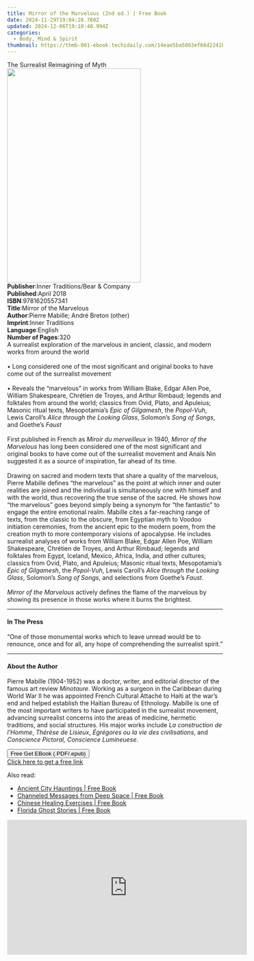 ```yaml
---
title: Mirror of the Marvelous (2nd ed.) | Free Book
date: 2024-11-29T19:04:28.760Z
updated: 2024-12-06T19:18:40.994Z
categories:
  - Body, Mind & Spirit
thumbnail: https://thmb-001-ebook.techidaily.com/14eae5ba5863ef66d2241bcfd4bfa4b61571a2f9c40b27c0abad58d5a4631db7.jpg
---
```

<main id="book-container">
  <div class="flex flex-col">
    <div class="book-brief flex-1 py-6 px-4 sm:p-6 md:py-10 md:px-8">
      <!-- brief-->
      <div class="book-brief-main">The Surrealist Reimagining of Myth</div>
    </div>
    <div
      class="book-meta-info flex-1 grid gap-4 col-start-1 col-end-3 row-start-1 sm:mb-6 sm:grid-cols-4 lg:gap-6 lg:col-start-2 lg:row-end-6 lg:row-span-6 lg:mb-0"
    >
      <div
        class="book-meta-info-left place-content-center mt-4 p-4 text-sm leading-6 col-start-2 col-span-2 dark:text-slate-400"
      >
        <img
          class="w-full h-500 object-cover rounded-lg sm:h-255 sm:col-span-2 lg:col-span-full"
          src="https://img-001-ebook.techidaily.com/0a9d50ba3b8d01887eca2ba352e9c8b54f44004dc458593188fc7eab22c5c918.jpg"
          alt=""
          width="312"
          height="500"
        />
      </div>
      <div
        class="book-meta-info-right mt-2 col-start-1 row-start-2 col-span-3 self-center"
      >
        <!-- meta data  -->
        <div class="flex flex-col px-4 md:px-8">
          <div class="flex-1">
            <strong>Publisher</strong>:<span class="px-2"
              >Inner Traditions/Bear &amp; Company</span
            >
          </div>
          <div class="flex-1">
            <strong>Published</strong>:<span class="px-2">April 2018</span>
          </div>
          <div class="flex-1">
            <strong>ISBN</strong>:<span class="px-2">9781620557341</span>
          </div>
          <div class="flex-1">
            <strong>Title</strong>:<span class="px-2"
              >Mirror of the Marvelous</span
            >
          </div>
          <div class="flex-1">
            <strong>Author</strong>:<span class="px-2"
              >Pierre Mabille; André Breton (other)</span
            >
          </div>
          <div class="flex-1">
            <strong>Imprint</strong>:<span class="px-2">Inner Traditions</span>
          </div>
          <div class="flex-1">
            <strong>Language</strong>:<span class="px-2">English</span>
          </div>
          <div class="flex-1">
            <strong>Number of Pages</strong>:<span class="px-2">320</span>
          </div>
        </div>
      </div>
    </div>
    <div class="book-description flex-1 py-6 px-4 sm:p-6 md:py-10 md:px-8">
      <div class="book-description-main">
        <div accordion-content="" id="description">
          A surrealist exploration of the marvelous in ancient, classic, and
          modern works from around the world <br /><br />• Long considered one
          of the most significant and original books to have come out of the
          surrealist movement <br /><br />• Reveals the “marvelous” in works
          from William Blake, Edgar Allen Poe, William Shakespeare, Chrétien de
          Troyes, and Arthur Rimbaud; legends and folktales from around the
          world; classics from Ovid, Plato, and Apuleius; Masonic ritual texts,
          Mesopotamia’s <i>Epic of Gilgamesh</i>, the <i>Popol-Vuh</i>, Lewis
          Caroll’s <i>Alice through the Looking Glass</i>, Solomon’s
          <i>Song of Songs</i>, and Goethe’s <i>Faust</i> <br /><br />First
          published in French as <i>Miroir du merveilleux</i> in 1940,
          <i>Mirror of the Marvelous</i> has long been considered one of the
          most significant and original books to have come out of the surrealist
          movement and Anaïs Nin suggested it as a source of inspiration, far
          ahead of its time. <br /><br />Drawing on sacred and modern texts that
          share a quality of the marvelous, Pierre Mabille defines “the
          marvelous” as the point at which inner and outer realities are joined
          and the individual is simultaneously one with himself and with the
          world, thus recovering the true sense of the sacred. He shows how “the
          marvelous” goes beyond simply being a synonym for “the fantastic” to
          engage the entire emotional realm. Mabille cites a far-reaching range
          of texts, from the classic to the obscure, from Egyptian myth to
          Voodoo initiation ceremonies, from the ancient epic to the modern
          poem, from the creation myth to more contemporary visions of
          apocalypse. He includes surrealist analyses of works from William
          Blake, Edgar Allen Poe, William Shakespeare, Chrétien de Troyes, and
          Arthur Rimbaud; legends and folktales from Egypt, Iceland, Mexico,
          Africa, India, and other cultures; classics from Ovid, Plato, and
          Apuleius; Masonic ritual texts, Mesopotamia’s
          <i>Epic of Gilgamesh</i>, the <i>Popol-Vuh</i>, Lewis Caroll’s
          <i>Alice through the Looking Glass</i>, Solomon’s
          <i>Song of Songs</i>, and selections from Goethe’s <i>Faust</i>.
          <br /><br /><i>Mirror of the Marvelous</i> actively defines the flame
          of the marvelous by showing its presence in those works where it burns
          the brightest.
        </div>
        <div class="accordion-fader"></div>
      </div>
    </div>
    <div class="book-excerpts flex-1 py-6 px-4 sm:p-6 md:py-10 md:px-8">
      <!-- excerpts-->
      <div class="book-excerpts-main">
        <hr />
        <h4 class="placeholder placeholder-heading">
          <span>In The Press</span>
        </h4>
        <p>
          “One of those monumental works which to leave unread would be to
          renounce, once and for all, any hope of comprehending the surrealist
          spirit.”
        </p>
      </div>
    </div>
    <div class="book-about-author flex-1 py-6 px-4 sm:p-6 md:py-10 md:px-8">
      <!-- about author-->
      <div class="book-main-author-main">
        <hr />
        <h4 class="placeholder placeholder-heading">
          <span>About the Author</span>
        </h4>
        <p>
          Pierre Mabille (1904-1952) was a doctor, writer, and editorial
          director of the famous art review <i>Minotaure</i>. Working as a
          surgeon in the Caribbean during World War II he was appointed French
          Cultural Attaché to Haiti at the war’s end and helped establish the
          Haitian Bureau of Ethnology. Mabille is one of the most important
          writers to have participated in the surrealist movement, advancing
          surrealist concerns into the areas of medicine, hermetic traditions,
          and social structures. His major works include
          <i>La construction de l’Homme</i>, <i>Thérèse de Lisieux</i>,
          <i>Égrégores ou la vie des civilisations</i>, and
          <i>Conscience Pictoral, Conscience Lumineuese</i>.
        </p>
      </div>
    </div>
    <div class="book-free-get flex-1 py-6 px-4 sm:p-6 md:py-10 md:px-8">
      <button
        id="btn-free-get"
        class="bg-blue-500 hover:bg-blue-700 text-white font-bold py-2 px-4 rounded"
      >
        Free Get EBook (.PDF/.epub)
      </button>
      <div id="countdown-display" class="px-2 text-lg mt-2"></div>
      <a
        id="free-link"
        class="hidden bg-blue-500 hover:bg-blue-700 text-white font-bold py-2 px-4 rounded"
        href="https://www.ebooks.com/en-us/book/95856043/mirror-of-the-marvelous/pierre-mabille/"
        target="_blank"
        >Click here to get a free link</a
      >
    </div>
    <script>
      let countdownTime = 0;
      let countdownInterval = null;
      document
        .getElementById('btn-free-get')
        .addEventListener('click', startCountdown);
      function startCountdown() {
        countdownTime = new Date().getTime() + 60000 * 3;
        countdownInterval = setInterval(updateCountdown, 1000);
        document.getElementById('btn-free-get').disabled = true;
        document
          .getElementById('btn-free-get')
          .classList.add('bg-gray-500', 'cursor-not-allowed');
      }
      function updateCountdown() {
        let currentTime = new Date().getTime();
        let timeLeft = countdownTime - currentTime;
        let secondsLeft = Math.floor(timeLeft / 1000);
        document.getElementById('countdown-display').innerHTML =
          `Remaining time: ${secondsLeft} seconds.`;
        if (secondsLeft <= 0) {
          clearInterval(countdownInterval);
          document.getElementById('btn-free-get').classList.add('hidden');
          document.getElementById('free-link').classList.remove('hidden');
          document.getElementById('countdown-display').innerHTML = '';
        }
      }
    </script>
  </div>
</main>

<ins class="adsbygoogle"
      style="display:block"
      data-ad-client="ca-pub-7571918770474297"
      data-ad-slot="8358498916"
      data-ad-format="auto"
      data-full-width-responsive="true"></ins>
    

<span class="atpl-alsoreadstyle">Also read:</span>
<div><ul>
<li><a href="https://novels-ebooks.techidaily.com/96333001-9781561646388-ancient-city-hauntings/"><u>Ancient City Hauntings | Free Book</u></a></li>
<li><a href="https://novels-ebooks.techidaily.com/96334578-9781401957018-channeled-messages-from-deep-space/"><u>Channeled Messages from Deep Space | Free Book</u></a></li>
<li><a href="https://novels-ebooks.techidaily.com/96331024-9780824861858-chinese-healing-exercises/"><u>Chinese Healing Exercises | Free Book</u></a></li>
<li><a href="https://novels-ebooks.techidaily.com/96332995-9781561646326-florida-ghost-stories/"><u>Florida Ghost Stories | Free Book</u></a></li>
</ul></div>

<!-- affiliate ads begin -->
<iframe width="560" height="315" src="https://www.youtube.com/embed/sXLLPY11of0?si=-3YNnpnO0wbc0K_-" title="YouTube video player" frameborder="0" allow="accelerometer; autoplay; clipboard-write; encrypted-media; gyroscope; picture-in-picture; web-share" referrerpolicy="strict-origin-when-cross-origin" allowfullscreen></iframe>
<!-- affiliate ads end -->

